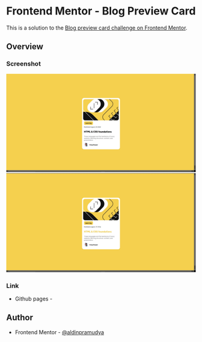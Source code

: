 # Frontend Mentor - Blog Preview Card

This is a solution to the [Blog preview card challenge on Frontend Mentor](https://www.frontendmentor.io/challenges/blog-preview-card-ckPaj01IcS).


## Overview

### Screenshot

![](./assets/images/screenshot.jpg)
![](./assets/images/screenshot-hover.jpg)

### Link
- Github pages -

## Author
- Frontend Mentor - [@aldinpramudya](https://www.frontendmentor.io/profile/aldinpramudya)




